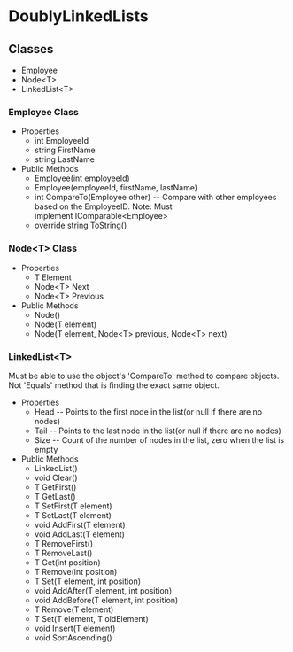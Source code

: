 # DoublyLinkedLists #
## Classes ##
 * Employee
 * Node\<T\>
 * LinkedList\<T\>
### Employee Class ###
* Properties 
  * int EmployeeId
  * string FirstName
  * string LastName 
* Public Methods
  * Employee(int employeeId)
  * Employee(employeeId, firstName, lastName) 
  * int CompareTo(Employee other) -- Compare with other employees based on the EmployeeID. Note: Must   
    implement 
    IComparable\<Employee\>
  * override string ToString()
### Node\<T\> Class ###
* Properties
  * T Element
  * Node\<T\> Next
  * Node\<T\> Previous
* Public Methods
  * Node()
  * Node(T element)
  * Node(T element, Node\<T\> previous, Node\<T\> next)
### LinkedList\<T\> ###
Must be able to use the object's 'CompareTo' method to compare objects. Not 'Equals' method that is finding the exact same object.
* Properties
  * Head -- Points to the first node in the list(or null if there are no nodes)
  * Tail -- Points to the last node in the list(or null if there are no nodes)
  * Size -- Count of the number of nodes in the list, zero when the list is empty
* Public Methods
  * LinkedList()
  * void Clear()
  * T GetFirst()
  * T GetLast()
  * T SetFirst(T element)
  * T SetLast(T element)
  * void AddFirst(T element)
  * void AddLast(T element)
  * T RemoveFirst()
  * T RemoveLast()
  * T Get(int position)
  * T Remove(int position)
  * T Set(T element, int position)
  * void AddAfter(T element, int position)
  * void AddBefore(T element, int position)
  * T Remove(T element)
  * T Set(T element, T oldElement)
  * void Insert(T element)
  * void SortAscending()
